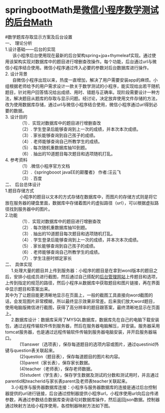 # springbootMath是<a href="https://github.com/XTF1182741213/weixinxiaochengxuMath">微信小程序数学测试的后台Math</a>


#数学题库存取显示方案及后台设置<br/>
一、	理论分析<br/>
1.设计基础——后台的实现 <br/>
&nbsp;&nbsp;&nbsp;&nbsp;&nbsp;&nbsp;该小程序后台使用现在最新的后台架构spring+jpa+thymeleaf实现。通过使用该架构实现对数据库中的题目进行增删查改操作。每个功能，后台通过url与微信小程序结合使用。微信小程序通过传入必要的参数对后台数据库进行操作。<br/>
2. 设计背景<br/>
&nbsp;&nbsp;&nbsp;&nbsp;&nbsp;&nbsp;自微信小程序出现以来，热度一直增加，解决了用户需要安装app的麻烦。小组根据老师给予的用户需求设计一款关于数学测试的小程序，能实现给出若干随机题目，针对用户回答情况给出成绩、用时、错题与正确率。现阶段需要设计一种方法，解决题目从题库的存取与显示问题。经讨论，决定放弃使用文件存储的方法，改为使用数据库存储，通过url与微信小程序结合使用，微信小程序通过url得到必要的数据。<br/> 
3. 设计目的 <br/> 
&nbsp;&nbsp;&nbsp;&nbsp;&nbsp;&nbsp;&nbsp;&nbsp;&nbsp;&nbsp;&nbsp;&nbsp;（1）．实现对数据库中的题目进行增删查改<br/> 
&nbsp;&nbsp;&nbsp;&nbsp;&nbsp;&nbsp;&nbsp;&nbsp;&nbsp;&nbsp;&nbsp;&nbsp;（2）. 学生登录后能够查询到上一次的成绩，并本次本次成绩。<br/> 
&nbsp;&nbsp;&nbsp;&nbsp;&nbsp;&nbsp;&nbsp;&nbsp;&nbsp;&nbsp;&nbsp;&nbsp;（3）. 家长能够查询到自己孩子的成绩。<br/> 
&nbsp;&nbsp;&nbsp;&nbsp;&nbsp;&nbsp;&nbsp;&nbsp;&nbsp;&nbsp;&nbsp;&nbsp;（4）. 老师能够查询自己所教学生的成绩。<br/> 
&nbsp;&nbsp;&nbsp;&nbsp;&nbsp;&nbsp;&nbsp;&nbsp;&nbsp;&nbsp;&nbsp;&nbsp;（5）. 每次随机重数据库抽10到题。<br/> 
&nbsp;&nbsp;&nbsp;&nbsp;&nbsp;&nbsp;&nbsp;&nbsp;&nbsp;&nbsp;&nbsp;&nbsp;（6）. 抽出的10道题目每次题目和选项随机打乱。<br/> 
4. 参考资料<br/> 
&nbsp;&nbsp;&nbsp;&nbsp;&nbsp;&nbsp;&nbsp;&nbsp;&nbsp;&nbsp;&nbsp;&nbsp;（1）.微信小程序官方文档<br/> 
&nbsp;&nbsp;&nbsp;&nbsp;&nbsp;&nbsp;&nbsp;&nbsp;&nbsp;&nbsp;&nbsp;&nbsp;（2）.《springbooot  javaEE的颠覆者》 作者:汪云飞<br/> 
&nbsp;&nbsp;&nbsp;&nbsp;&nbsp;&nbsp;&nbsp;&nbsp;&nbsp;&nbsp;&nbsp;&nbsp;（3）. 百度<br/> 
二、	后台总体设计<br/> 
1.题目存储方式<br/> 
&nbsp;&nbsp;&nbsp;&nbsp;&nbsp;&nbsp;&nbsp;&nbsp;&nbsp;&nbsp;&nbsp;&nbsp;小程序的题目以文本的方式存储在数据库中，而图片的存储方式则是将它放在服务器的硬盘里面，数据库中存储着图片的虚拟路径（url），可以根据虚拟路径找到服务器中的图片。<br/> 
2.功能<br/> 
&nbsp;&nbsp;&nbsp;&nbsp;&nbsp;&nbsp;&nbsp;&nbsp;&nbsp;&nbsp;&nbsp;&nbsp;（1）．实现对数据库中的题目进行增删查改<br/> 
&nbsp;&nbsp;&nbsp;&nbsp;&nbsp;&nbsp;&nbsp;&nbsp;&nbsp;&nbsp;&nbsp;&nbsp;（2）. 每次随机重数据库抽10到题。<br/> 
&nbsp;&nbsp;&nbsp;&nbsp;&nbsp;&nbsp;&nbsp;&nbsp;&nbsp;&nbsp;&nbsp;&nbsp;（3）. 抽出的10道题目每次题目和选项随机打乱。<br/> 
&nbsp;&nbsp;&nbsp;&nbsp;&nbsp;&nbsp;&nbsp;&nbsp;&nbsp;&nbsp;&nbsp;&nbsp;（4）. 学生登录后能够查询到上一次的成绩，并本次本次成绩。<br/> 
&nbsp;&nbsp;&nbsp;&nbsp;&nbsp;&nbsp;&nbsp;&nbsp;&nbsp;&nbsp;&nbsp;&nbsp;（5）. 家长能够查询到自己孩子的成绩。<br/> 
&nbsp;&nbsp;&nbsp;&nbsp;&nbsp;&nbsp;&nbsp;&nbsp;&nbsp;&nbsp;&nbsp;&nbsp;（6）. 老师能够查询自己所教学生的成绩。<br/> 
&nbsp;&nbsp;&nbsp;&nbsp;&nbsp;&nbsp;&nbsp;&nbsp;&nbsp;&nbsp;&nbsp;&nbsp;（7）. 学生注册时绑定家长<br/> 
二、	具体实现<br/> 
&nbsp;&nbsp;&nbsp;&nbsp;&nbsp;1.处理大量的题目并上传到服务器：小程序的题目是在拿到word版本的题目之后，安排小组成员进行截图，然后通过自己搭配的<a href="https://www.tengfeistudio.cn">后台管理网站</a>上传题目和选项，上传到指定的规范的路径，然后小程序从数据库中获取题目和图片链接，再在界面中显示题目和答案出来。<br/> 
其中为了让题目能更清晰地显示在页面上，一般的截图工具直接向word截图的话，会发现图片非常模糊，所以最终显示效果非常差。后来我们放大word题目，使用电脑版微信进行截图，获得了高分辨率的题目跟答案，最终清晰地显示在页面上。<br/> 
&nbsp;&nbsp;&nbsp;&nbsp;&nbsp;2.数据库设计：数据库采用了MYSQL数据库，数据库先在自己的电脑下载安装包，通过远程传输软件传到服务器，然后在服务器电脑解压，并安装。服务器采用tomcat服务器，也是通过远程传输软件传输到服务器电脑安装，并开启服务器端口。<br/> 
&nbsp;&nbsp;&nbsp;&nbsp;&nbsp;&nbsp;&nbsp;&nbsp;&nbsp;&nbsp;&nbsp;&nbsp;(1)answer（选项表），保存每道题目的选项内容或图片，通过questinid外键与question表关联起来。<br/> 
&nbsp;&nbsp;&nbsp;&nbsp;&nbsp;&nbsp;&nbsp;&nbsp;&nbsp;&nbsp;&nbsp;&nbsp;(2)question（题目表），保存每道题目的图片和内容。<br/> 
&nbsp;&nbsp;&nbsp;&nbsp;&nbsp;&nbsp;&nbsp;&nbsp;&nbsp;&nbsp;&nbsp;&nbsp;(3)parent（家长表），保存家长数据。<br/> 
&nbsp;&nbsp;&nbsp;&nbsp;&nbsp;&nbsp;&nbsp;&nbsp;&nbsp;&nbsp;&nbsp;&nbsp;(4)teacher（老师表），保存老师数据。<br/> 
&nbsp;&nbsp;&nbsp;&nbsp;&nbsp;&nbsp;&nbsp;&nbsp;&nbsp;&nbsp;&nbsp;&nbsp;(5)student（学生表），保存学生数据及测试的分数和测试用时，并且通过parentid和teacherid与家长表parent及老师表teacher关联起来。<br/> 
&nbsp;&nbsp;&nbsp;&nbsp;&nbsp;3.小程序与服务器数据库连接：小程序与服务器数据库的连接是通过后台控制器提供的url进行链接，后台通过控制器提供小程序url，小程序使用url向后台传递参数，再通过参数结合数据库查询语句对数据库操作，然后返回json数据。控制器通过映射方法给小程序使用，各控制器映射方法如下图。<br/> 

